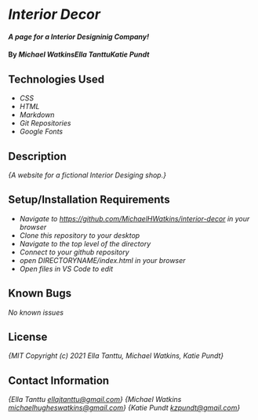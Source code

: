 # _Interior Decor_

#### _A page for a Interior Designinig Company!_

#### By _**Michael Watkins**__**Ella Tanttu**__**Katie Pundt**_

## Technologies Used

* _CSS_
* _HTML_
* _Markdown_
* _Git Repositories_
* _Google Fonts_

## Description

_{A website for a fictional Interior Desiging shop.}_

## Setup/Installation Requirements

* _Navigate to https://github.com/MichaelHWatkins/interior-decor in your browser_
* _Clone this repository to your desktop_
* _Navigate to the top level of the directory_
* _Connect to your github repository_
* _open DIRECTORYNAME/index.html in your browser_
* _Open files in VS Code to edit_

## Known Bugs

_No known issues_

## License

_{MIT Copyright (c) 2021 Ella Tanttu, Michael Watkins, Katie Pundt}_

## Contact Information

_{Ella Tanttu ellajtanttu@gmail.com}_
_{Michael Watkins michaelhugheswatkins@gmail.com}_
_{Katie Pundt kzpundt@gmail.com}_